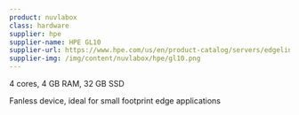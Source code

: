 ```yaml
---
product: nuvlabox
class: hardware
supplier: hpe
supplier-name: HPE GL10
supplier-url: https://www.hpe.com/us/en/product-catalog/servers/edgeline-systems/pip.hpe-edgeline-el10-intelligent-gateway.1008670386.html
supplier-img: /img/content/nuvlabox/hpe/gl10.png
---
```


4 cores, 4 GB RAM, 32 GB SSD

Fanless device, ideal for small footprint edge applications
